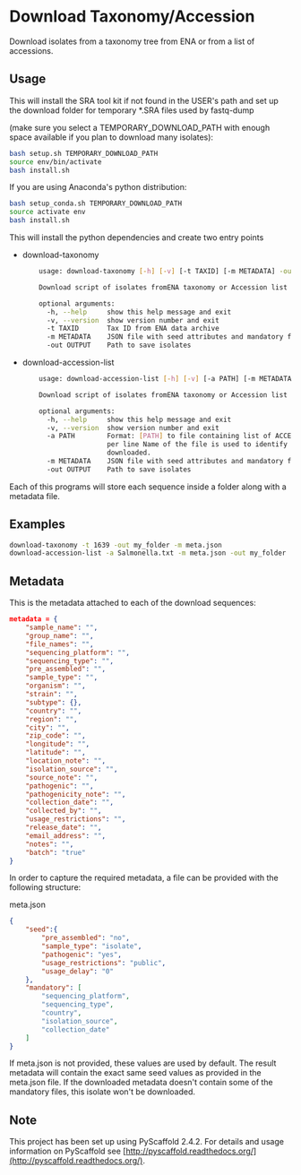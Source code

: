 

# Download Taxonomy/Accession
Download isolates from a taxonomy tree from ENA or from a list of accessions.

## Usage
This will install the SRA tool kit if not found in the USER's path and set up the download folder for temporary *.SRA files used by fastq-dump

(make sure you select a TEMPORARY_DOWNLOAD_PATH with enough space available if you plan to download many isolates):

```bash
bash setup.sh TEMPORARY_DOWNLOAD_PATH
source env/bin/activate
bash install.sh
```

If you are using Anaconda's python distribution:

```bash
bash setup_conda.sh TEMPORARY_DOWNLOAD_PATH
source activate env
bash install.sh
```

This will install the python dependencies and create two entry points
- download-taxonomy
    ```bash
        usage: download-taxonomy [-h] [-v] [-t TAXID] [-m METADATA] -out OUTPUT

        Download script of isolates fromENA taxonomy or Accession list

        optional arguments:
          -h, --help     show this help message and exit
          -v, --version  show version number and exit
          -t TAXID       Tax ID from ENA data archive
          -m METADATA    JSON file with seed attributes and mandatory fields
          -out OUTPUT    Path to save isolates  
    ```

- download-accession-list
    ```bash
        usage: download-accession-list [-h] [-v] [-a PATH] [-m METADATA] -out OUTPUT

        Download script of isolates fromENA taxonomy or Accession list

        optional arguments:
          -h, --help     show this help message and exit
          -v, --version  show version number and exit
          -a PATH        Format: [PATH] to file containing list of ACCESSION IDs, 1
                         per line Name of the file is used to identify the isolates
                         downloaded.
          -m METADATA    JSON file with seed attributes and mandatory fields
          -out OUTPUT    Path to save isolates
    ```

Each of this programs will store each sequence inside a folder along with a metadata file.

## Examples
```bash
download-taxonomy -t 1639 -out my_folder -m meta.json
download-accession-list -a Salmonella.txt -m meta.json -out my_folder
```
## Metadata
This is the metadata attached to each of the download sequences:
```json
metadata = {
    "sample_name": "",
    "group_name": "",
    "file_names": "",
    "sequencing_platform": "",
    "sequencing_type": "",
    "pre_assembled": "",
    "sample_type": "",
    "organism": "",
    "strain": "",
    "subtype": {},
    "country": "",
    "region": "",
    "city": "",
    "zip_code": "",
    "longitude": "",
    "latitude": "",
    "location_note": "",
    "isolation_source": "",
    "source_note": "",
    "pathogenic": "",
    "pathogenicity_note": "",
    "collection_date": "",
    "collected_by": "",
    "usage_restrictions": "",
    "release_date": "",
    "email_address": "",
    "notes": "",
    "batch": "true"
}
```
In order to capture the required metadata, a file can be provided with the
following structure:

meta.json
```json
{
    "seed":{
        "pre_assembled": "no",
        "sample_type": "isolate",
        "pathogenic": "yes",
        "usage_restrictions": "public",
        "usage_delay": "0"
    },
    "mandatory": [
        "sequencing_platform",
        "sequencing_type",
        "country",
        "isolation_source",
        "collection_date"
    ]
}
```
If meta.json is not provided, these values are used by default. The result metadata will contain
the exact same seed values as provided in the meta.json file.
If the downloaded metadata doesn't contain some of the mandatory files, this isolate won't be downloaded.

## Note
This project has been set up using PyScaffold 2.4.2. For details and usage<br>
information on PyScaffold see [http://pyscaffold.readthedocs.org/](http://pyscaffold.readthedocs.org/).
